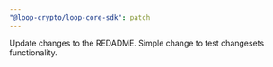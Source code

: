 ```yaml
---
"@loop-crypto/loop-core-sdk": patch
---
```


Update changes to the REDADME.
Simple change to test changesets functionality.
